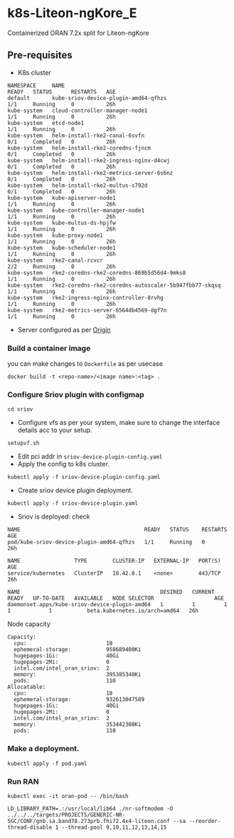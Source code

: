 # k8s-Liteon-ngKore_E
Containerized ORAN 7.2x split for Liteon-ngKore

## Pre-requisites
- K8s cluster
```
NAMESPACE     NAME                                                    READY   STATUS      RESTARTS   AGE
default       kube-sriov-device-plugin-amd64-qfhzs                    1/1     Running     0          26h
kube-system   cloud-controller-manager-node1                          1/1     Running     0          26h
kube-system   etcd-node1                                              1/1     Running     0          26h
kube-system   helm-install-rke2-canal-6svfn                           0/1     Completed   0          26h
kube-system   helm-install-rke2-coredns-fjncm                         0/1     Completed   0          26h
kube-system   helm-install-rke2-ingress-nginx-d4cwj                   0/1     Completed   0          26h
kube-system   helm-install-rke2-metrics-server-6s6nz                  0/1     Completed   0          26h
kube-system   helm-install-rke2-multus-s792d                          0/1     Completed   0          26h
kube-system   kube-apiserver-node1                                    1/1     Running     0          26h
kube-system   kube-controller-manager-node1                           1/1     Running     0          26h
kube-system   kube-multus-ds-hpjfw                                    1/1     Running     0          26h
kube-system   kube-proxy-node1                                        1/1     Running     0          26h
kube-system   kube-scheduler-node1                                    1/1     Running     0          26h
kube-system   rke2-canal-rcvcr                                        2/2     Running     0          26h
kube-system   rke2-coredns-rke2-coredns-869b5d56d4-9mks8              1/1     Running     0          26h
kube-system   rke2-coredns-rke2-coredns-autoscaler-5b947fbb77-skqsq   1/1     Running     0          26h
kube-system   rke2-ingress-nginx-controller-8rvhg                     1/1     Running     0          26h
kube-system   rke2-metrics-server-6564db4569-dgf7n                    1/1     Running     0          26h
```
- Server configured as per [Origin](https://github.com/NgKore47/Liteon-ngKore_E)

### Build a container image
you can make changes to `Dockerfile` as per usecase
```
docker build -t <repo-name>/<image name>:<tag> .
```

### Configure Sriov plugin with configmap
```
cd sriov
```
* Configure vfs as per your system, make sure to change the interface details acc to your setup.
```
setupvf.sh
```
* Edit pci addr in `sriov-device-plugin-config.yaml`
* Apply the config to k8s cluster.
```
kubectl apply -f sriov-device-plugin-config.yaml
```
* Create sriov device plugin deployment.
```
kubectl apply -f sriov-device-plugin.yaml
```
* Sriov is deployed: check
```
NAME                                       READY   STATUS    RESTARTS   AGE
pod/kube-sriov-device-plugin-amd64-qfhzs   1/1     Running   0          26h

NAME                 TYPE        CLUSTER-IP   EXTERNAL-IP   PORT(S)   AGE
service/kubernetes   ClusterIP   10.42.0.1    <none>        443/TCP   26h

NAME                                            DESIRED   CURRENT   READY   UP-TO-DATE   AVAILABLE   NODE SELECTOR                   AGE
daemonset.apps/kube-sriov-device-plugin-amd64   1         1         1       1            1           beta.kubernetes.io/arch=amd64   26h
```
Node capacity
```
Capacity:
  cpu:                         18
  ephemeral-storage:           958689400Ki
  hugepages-1Gi:               40Gi
  hugepages-2Mi:               0
  intel.com/intel_oran_sriov:  2
  memory:                      395385348Ki
  pods:                        110
Allocatable:
  cpu:                         18
  ephemeral-storage:           932613047589
  hugepages-1Gi:               40Gi
  hugepages-2Mi:               0
  intel.com/intel_oran_sriov:  2
  memory:                      353442308Ki
  pods:                        110
```

### Make a deployment.
```
kubectl apply -f pod.yaml
```

### Run RAN 
```
kubectl exec -it oran-pod -- /bin/bash
```
```
LD_LIBRARY_PATH=.:/usr/local/lib64 ./nr-softmodem -O ../../../targets/PROJECTS/GENERIC-NR-5GC/CONF/gnb.sa.band78.273prb.fhi72.4x4-liteon.conf --sa --reorder-thread-disable 1 --thread-pool 9,10,11,12,13,14,15
```
